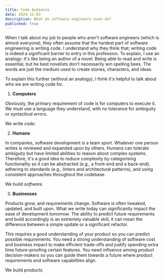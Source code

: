 ```yaml
---
title: Code Audience
date: 2024-12-03
description: What do software engineers even do?
published: true
---
```


When I talk about my job to people who aren't software engineers (which is almost everyone), they often assume that the hardest part
of software engineering is writing code. I understand why they think that; writing code is indeed a significant barrier to entry in
this profession. To explain, I use an analogy: it's like being an author of a novel. Being able to read and write is essential, but he best novelists don't necessarily win spelling bees. The words are just the medium used to create stories, characters, and ideas. 

To explain this further (without an analogy), I think it's helpful to talk about who we are writing code for.

1. **Computers**

Obviously, the primary requirement of code is for computers to execute it. We must use a language they understand, with no tolerance for
ambiguity or syntactical errors.

We write *code*.

2. **Humans**

In companies, software development is a team sport. Whatever one person writes is reviewed and expanded upon by others. Humans can
tolerate ambiguity but have limited abilities to reason about complex systems. Therefore, it's a good idea to reduce complexity
by categorising functionality so it can be abstracted (e.g., a front-end and a back-end), adhering to standards (e.g., linters and
architectural patterns), and using consistent approaches throughout the codebase.

We build *software*.

3. **Businesses**

Products grow, and requirements change. Software is often tweaked, updated, and built upon. What we write today can significantly
impact the ease of development tomorrow. The ability to predict future requirements and build accordingly is an extremely valuable
skill, it can mean the difference between a simple update or a significant refactor.

This requires a good understanding of your product so you can predict possible requirements. You need a strong understanding
of software cost and business impact to make efficient trade-offs and justify spending extra time future-proofing certain features.
You need influence among product decision-makers so you can guide them towards a future where product requirements and software
capabilities align.

We build *products*.
